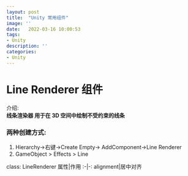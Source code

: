 ```yaml
---
layout: post
title:  "Unity 常用组件"
image: ''
date:   2022-03-16 10:00:53
tags:
- Unity
description: ''
categories: 
- Unity
---
```


# Line Renderer 组件
介绍:  
**线条渲染器 用于在 3D 空间中绘制不受约束的线条**

### __两种创建方式:__
1. Hierarchy->右键->Create Empty-> AddComponent->Line Renderer
2. GameObject > Effects > Line

class: LineRenderer
属性|作用
:-|-:
alignment|居中对齐
